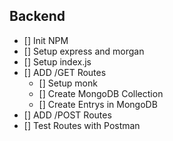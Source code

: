 ## Backend

* [] Init NPM 
* [] Setup express and morgan
* [] Setup index.js
* [] ADD /GET Routes
    * [] Setup monk
    * [] Create MongoDB Collection
    * [] Create Entrys in MongoDB
* [] ADD /POST Routes
* [] Test Routes with Postman


